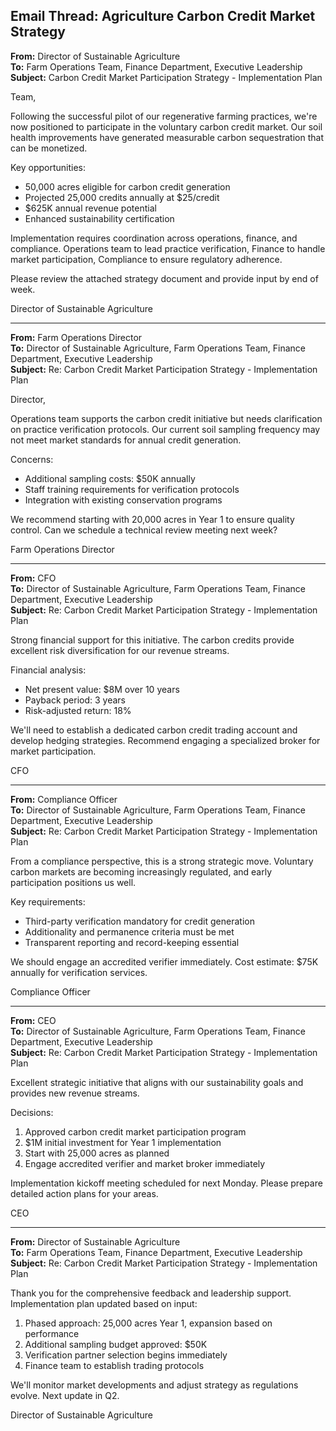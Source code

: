 ## Email Thread: Agriculture Carbon Credit Market Strategy

**From:** Director of Sustainable Agriculture  
**To:** Farm Operations Team, Finance Department, Executive Leadership  
**Subject:** Carbon Credit Market Participation Strategy - Implementation Plan  

Team,

Following the successful pilot of our regenerative farming practices, we're now positioned to participate in the voluntary carbon credit market. Our soil health improvements have generated measurable carbon sequestration that can be monetized.

Key opportunities:
- 50,000 acres eligible for carbon credit generation
- Projected 25,000 credits annually at $25/credit
- $625K annual revenue potential
- Enhanced sustainability certification

Implementation requires coordination across operations, finance, and compliance. Operations team to lead practice verification, Finance to handle market participation, Compliance to ensure regulatory adherence.

Please review the attached strategy document and provide input by end of week.

Director of Sustainable Agriculture

---

**From:** Farm Operations Director  
**To:** Director of Sustainable Agriculture, Farm Operations Team, Finance Department, Executive Leadership  
**Subject:** Re: Carbon Credit Market Participation Strategy - Implementation Plan  

Director,

Operations team supports the carbon credit initiative but needs clarification on practice verification protocols. Our current soil sampling frequency may not meet market standards for annual credit generation.

Concerns:
- Additional sampling costs: $50K annually
- Staff training requirements for verification protocols
- Integration with existing conservation programs

We recommend starting with 20,000 acres in Year 1 to ensure quality control. Can we schedule a technical review meeting next week?

Farm Operations Director

---

**From:** CFO  
**To:** Director of Sustainable Agriculture, Farm Operations Team, Finance Department, Executive Leadership  
**Subject:** Re: Carbon Credit Market Participation Strategy - Implementation Plan  

Strong financial support for this initiative. The carbon credits provide excellent risk diversification for our revenue streams.

Financial analysis:
- Net present value: $8M over 10 years
- Payback period: 3 years
- Risk-adjusted return: 18%

We'll need to establish a dedicated carbon credit trading account and develop hedging strategies. Recommend engaging a specialized broker for market participation.

CFO

---

**From:** Compliance Officer  
**To:** Director of Sustainable Agriculture, Farm Operations Team, Finance Department, Executive Leadership  
**Subject:** Re: Carbon Credit Market Participation Strategy - Implementation Plan  

From a compliance perspective, this is a strong strategic move. Voluntary carbon markets are becoming increasingly regulated, and early participation positions us well.

Key requirements:
- Third-party verification mandatory for credit generation
- Additionality and permanence criteria must be met
- Transparent reporting and record-keeping essential

We should engage an accredited verifier immediately. Cost estimate: $75K annually for verification services.

Compliance Officer

---

**From:** CEO  
**To:** Director of Sustainable Agriculture, Farm Operations Team, Finance Department, Executive Leadership  
**Subject:** Re: Carbon Credit Market Participation Strategy - Implementation Plan  

Excellent strategic initiative that aligns with our sustainability goals and provides new revenue streams.

Decisions:
1. Approved carbon credit market participation program
2. $1M initial investment for Year 1 implementation
3. Start with 25,000 acres as planned
4. Engage accredited verifier and market broker immediately

Implementation kickoff meeting scheduled for next Monday. Please prepare detailed action plans for your areas.

CEO

---

**From:** Director of Sustainable Agriculture  
**To:** Farm Operations Team, Finance Department, Executive Leadership  
**Subject:** Re: Carbon Credit Market Participation Strategy - Implementation Plan  

Thank you for the comprehensive feedback and leadership support. Implementation plan updated based on input:

1. Phased approach: 25,000 acres Year 1, expansion based on performance
2. Additional sampling budget approved: $50K
3. Verification partner selection begins immediately
4. Finance team to establish trading protocols

We'll monitor market developments and adjust strategy as regulations evolve. Next update in Q2.

Director of Sustainable Agriculture